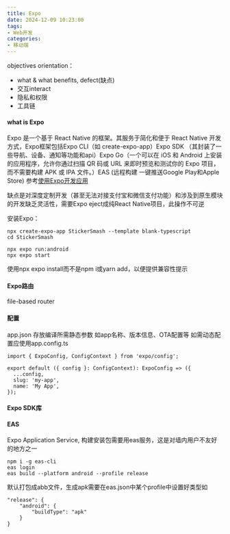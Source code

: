 ```yaml
---
title: Expo
date: 2024-12-09 10:23:00
tags:
- Web开发
categories: 
- 移动端
---
```

objectives orientation：
+ what & what benefits, defect(缺点)
+ 交互interact 
+ 隐私和权限
+ 工具链

#### what is Expo

Expo 是一个基于 React Native 的框架。其服务于简化和便于 React Native 开发方式，Expo框架包括Expo CLI（如 create-expo-app）Expo SDK （其封装了一些导航、设备、通知等功能和api）Expo Go（一个可以在 iOS 和 Android 上安装的应用程序，允许你通过扫描 QR 码或 URL 来即时预览和测试你的 Expo 项目，而不需要构建 APK 或 IPA 文件。）EAS (远程构建 一键推送Google Play和Apple Store)
参考[使用Expo开发应用](https://expo.nodejs.cn/workflow/overview/#%E5%85%B3%E9%94%AE%E6%A6%82%E5%BF%B5)

缺点是对深度定制开发（甚至无法对接支付宝和微信支付功能）和涉及到原生模块的开发缺乏灵活性，需要Expo eject成纯React Native项目，此操作不可逆


安装Expo：
```
npx create-expo-app StickerSmash --template blank-typescript
cd StickerSmash

npx expo run:android
npx expo start
```
使用npx expo install而不是npm i或yarn add，以便提供兼容性提示
#### Expo路由
file-based router

#### 配置
app.json 存放编译所需静态参数 如app名称、版本信息、OTA配置等
如需动态配置应使用app.config.ts
```
import { ExpoConfig, ConfigContext } from 'expo/config';

export default ({ config }: ConfigContext): ExpoConfig => ({
  ...config,
  slug: 'my-app',
  name: 'My App',
});

```

#### Expo SDK库

#### EAS
Expo Application Service, 构建安装包需要用eas服务，这是对墙内用户不友好的地方之一
```
npm i -g eas-cli
eas login
eas build --platform android --profile release
```
默认打包成abb文件，生成apk需要在eas.json中某个profile中设置好类型如
```
"release": {
    "android": {
        "buildType": "apk"
    }
}
```